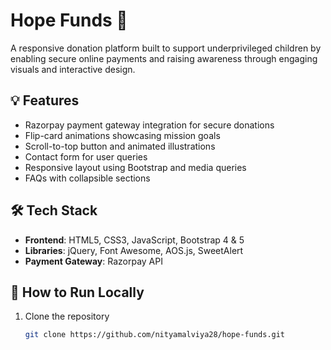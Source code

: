 # Hope Funds 💖

A responsive donation platform built to support underprivileged children by enabling secure online payments and raising awareness through engaging visuals and interactive design.

## 💡 Features
- Razorpay payment gateway integration for secure donations
- Flip-card animations showcasing mission goals
- Scroll-to-top button and animated illustrations
- Contact form for user queries
- Responsive layout using Bootstrap and media queries
- FAQs with collapsible sections

## 🛠️ Tech Stack
- **Frontend**: HTML5, CSS3, JavaScript, Bootstrap 4 & 5
- **Libraries**: jQuery, Font Awesome, AOS.js, SweetAlert
- **Payment Gateway**: Razorpay API

## 📂 How to Run Locally
1. Clone the repository  
   ```bash
   git clone https://github.com/nityamalviya28/hope-funds.git
